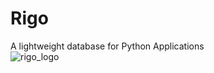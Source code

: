 # Rigo
A lightweight database for Python Applications
<br>
![rigo_logo](http://ceres-ai.com:6765/static/logo-rigo.jpg)

